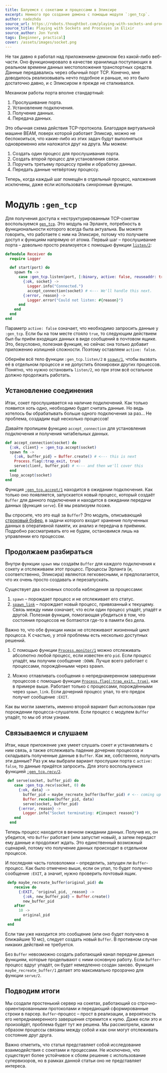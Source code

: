 ```yaml
---
title: Балуемся с сокетами и процессами в Эликсире
excerpt: Немного про создание демона с помощью модуля `:gen_tcp`.
author: nadezhda
source_url: https://robots.thoughtbot.com/playing-with-sockets-and-processes-in-elixir#the-sum-total
source_title: Playing with Sockets and Processes in Elixir
source_author: Jon Yurek
tags: [beginner, practical]
cover: /assets/images/socket.png
---
```


Не так давно я работал над приложением-демоном без какой-либо веб-части. Оно функционировало в качестве хранилища поступающих в реальном времени данных местоположения транспортных средств. Данные передавались через обычный порт TCP. Конечно, мне доводилось реализовывать нечто подобное и раньше, но это было достаточно давно, и с Эликсиром я прежде не сталкивался.

Механизм работы порта вполне стандартный:

1. Прослушивание порта.
1. Установление подключения.
1. Получение данных.
1. Передача данных.

Это обычная схема действия TCP-протокола. Благодаря виртуальной машине BEAM, поверх которой работает Эликсир, можно не беспокоиться, что какие-либо из этих задач будут выполняться одновременно или наложатся друг на друга. Мы можем:

1. Создать один процесс для прослушивания порта.
1. Создать второй процесс для установления связи.
1. Поручить третьему процессу приём и обработку данных.
1. Передать данные четвёртому процессу.

Теперь, когда каждый шаг помещён в отдельный процесс, наложения исключены, даже если использовать синхронные функции.

# Модуль `:gen_tcp`

Для получения доступа к неструктурированным TCP-сокетам воспользуемся [`gen_tcp`](http://erlang.org/doc/man/gen_tcp.html). Это модуль на Эрланге, потребность в функциональности которого всегда была актуальна. Вы можете говорить, что работаете с ним на Эликсире, потому что получаете доступ к функциям напрямую от атома.
 Первый шаг – прослушивание порта – довольно просто реализуется с помощью функции [`listen/2`](http://erlang.org/doc/man/gen_tcp.html#listen-2):
 
 ```elixir
 defmodule Receiver do
   require Logger
 
   def start(port) do
     spawn fn ->
       case :gen_tcp.listen(port, [:binary, active: false, reuseaddr: true]) do
         {:ok, socket} ->
           Logger.info("Connected.")
           accept_connection(socket) # <--- We'll handle this next.
         {:error, reason} ->
           Logger.error("Could not listen: #{reason}")
       end
     end
   end
 end
 ```

Параметр `active: false` означает, что необходимо запросить данные у `:gen_tcp`. Если бы на том месте стояло `true`, то следующим действием был бы приём входящих данных в виде сообщений в почтовом ящике. Это, безусловно, полезная функция, но сейчас она только добавит приложению излишней сложности. Поэтому оставляем `active: false`.

Обернём всё тело функции `:gen_tcp.listen/2` в [`spawn/1`](https://hexdocs.pm/elixir/Kernel.html#spawn/1), чтобы вызвать её в отдельном процессе и не допустить блокировки других процессов. Понятно, что нужно остановить `listen/2`, но при этом всё остальное должно продолжать работать.

## Установление соединения

Итак, сокет прослушивается на наличие подключений. Как только появится хоть одно, необходимо будет считать данные. Но ведь хотелось бы обрабатывать больше одного подключения за раз... Не проблема, создадим ещё несколько процессов!

Давайте пропишем функцию `accept_connection` для установления подключения и получения читабельных данных.

```elixir
def accept_connection(socket) do
  {:ok, client} = :gen_tcp.accept(socket)
  spawn fn ->
    {:ok, buffer_pid} = Buffer.create() # <--- this is next
    Process.flag(:trap_exit, true)
    serve(client, buffer_pid) # <--- and then we'll cover this
  end
  loop_accept(socket)
end
```

Функция [`:gen_tcp.accept/1`](http://erlang.org/doc/man/gen_tcp.html#accept-1) находится в ожидании подключения. Как только оно появляется, запускается новый процесс, который создаёт `Buffer` для данного подключения и находится в ожидании передачи данных (функция `serve`). Её мы реализуем позже.

Вы спросите, что это ещё за `Buffer`? Это модуль, описывающий [строковый буфер](https://gist.github.com/jyurek/0c1aac357cbcc8f52007627e8658d724#file-buffer-ex), в задачи которого входит хранение полученных данных в оперативной памяти, их анализ и передача в приёмник. Подробно рассматривать его не будем, остановимся лишь на управлении его процессом.

## Продолжаем разбираться

Внутри функции `spawn` мы создаём `Buffer` для каждого подключения к сокету и отслеживаем этот процесс. Процессы Эрланга (и, соответственно, Эликсира) являются легковесными, и предполагается, что их очень просто создавать и перезапускать.

Существует два основных способа наблюдения за процессами:

1. `spawn` – порождает процесс и не отслеживает его статус.
1. [`spawn_link`](https://hexdocs.pm/elixir/Kernel.html#spawn_link/1) – порождает новый процесс, привязанный к текущему. Связь между ними означает, что если один процесс упадёт, упадёт и другой. Полезная функция, помогающая убедиться в том, что состояния процессов не болтаются где-то в памяти без дела.

Важно то, что обе функции никак не отслеживают жизненный цикл процесса. К счастью, у этой проблемы есть несколько доступных решений.

1. С помощью функции [`Process.monitor/1`](https://hexdocs.pm/elixir/Process.html#monitor/1) можно отслеживать абсолютно любой процесс, если известен его `pid`. Если процесс упадёт, мы получим сообщение `:DOWN`. Лучше всего работает с процессами, порождёнными через spawn.

1. Можно отлавливать сообщения о непреднамеренном завершении процессов с помощью функции [`Process.flag(:trap_exit, true)`](https://hexdocs.pm/elixir/Process.html#flag/2), как в примере выше. Работает только с процессами, порождёнными через `spawn_link`. Если дочерний процесс упал, то его предок получит сообщение `:EXIT`.

Как вы могли заметить, именно второй вариант был использован при порождении процесса-слушателя. Если процесс с модулем `Buffer` упадёт, то мы об этом узнаем.

## Связываемся и слушаем

Итак, наше приложение уже умеет слушать сокет и устанавливать с ним связь, а также отслеживать падение дочерних процессов и складывать полученные данные в `Buffer`. Как же, собственно, получать эти данные? Раз уж мы выбрали вариант прослушки порта с `active: false`, то данные придётся запросить. Для этого воспользуемся функцией [`:gen_tcp.recv/2`](http://erlang.org/doc/man/gen_tcp.html#recv-2).

```elixir
 def serve(socket, buffer_pid) do
    case :gen_tcp.recv(socket, 0) do
      {:ok, data} ->
        buffer_pid = maybe_recreate_buffer(buffer_pid) # <-- coming up next
        Buffer.receive(buffer_pid, data)
        serve(socket, buffer_pid)
      {:error, reason} ->
        Logger.info("Socket terminating: #{inspect reason}")
    end
  end
```

Теперь процесс находится в вечном ожидании данных. Получив их, он убедится, что `Buffer` работает (или запустит новый), а затем передаст ему данные и продолжит ждать. Это единственный возможный сценарий, потому что получение данных происходит в отдельном процессе.

И последняя часть головоломки – определить, запущен ли `Buffer`-процесс. Как было отмечено выше, если он упал, то будет получено сообщение `:EXIT`, а значит, нужно проверить почтовый ящик.

```elixir
 defp maybe_recreate_buffer(original_pid) do
    receive do
      {:EXIT, ^original_pid, _reason} ->
        {:ok, new_buffer_pid} = Buffer.create()
        new_buffer_pid
    after
      10 ->
        original_pid
    end
 end
```

Если там уже находится это сообщение (или оно будет получено в ближайшие 10 мс), следует создать новый `Buffer`. В противном случае никаких действий не требуется.

Без `Buffer` невозможно создать работающий канал передачи данных функциям, которые проделывают с ними основную работу. Если `Buffer`-процесс вдруг упадёт, он будет немедленно создан заново. Функция `maybe_recreate_buffer/1` делает это максимально прозрачно для функции `serve/2`.

## Подводим итоги

Мы создали простенький сервер на сокетах, работающий со строчно-ориентированными протоколами и передающий сформированные строки в парсер. `Buffer`-процесс – прост в реализации, а вероятность его непреднамеренного завершения стремится к нулю. Даже если это и произойдёт, проблема будет тут же решена. Мы рассмотрели, каким образом процессы связаны между собой и как они могут отслеживать состояние друг друга.

Важно отметить, что статья представляет собой исследование взаимодействия с сокетами и процессами. Не исключено, что существует более устойчивое к сбоям решение с использование супервизоров, но в рамках данной статьи оно не представляет интереса.


